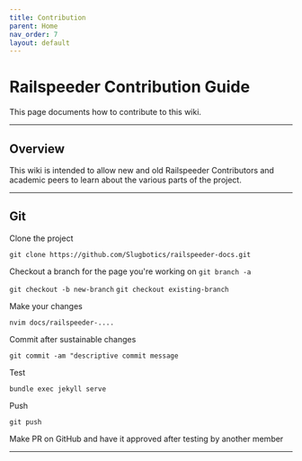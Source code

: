 ```yaml
---
title: Contribution
parent: Home
nav_order: 7
layout: default
---
```


# Railspeeder Contribution Guide

This page documents how to contribute to this wiki.

---

## Overview

This wiki is intended to allow new and old Railspeeder Contributors and academic
peers to learn about the various parts of the project.

---

## Git

Clone the project

`git clone https://github.com/Slugbotics/railspeeder-docs.git`

Checkout a branch for the page you're working on `git branch -a`

`git checkout -b new-branch` `git checkout existing-branch`

Make your changes

`nvim docs/railspeeder-....`

Commit after sustainable changes

`git commit -am "descriptive commit message`

Test

`bundle exec jekyll serve`

Push

`git push`

Make PR on GitHub and have it approved after testing by another member

---
